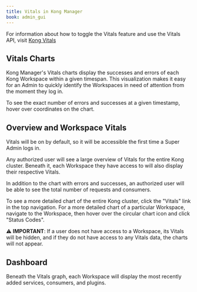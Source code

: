 ```yaml
---
title: Vitals in Kong Manager
book: admin_gui
---
```


For information about how to toggle the Vitals feature and use the Vitals API, visit [Kong Vitals](/enterprise/{{page.kong_version}}/admin-api/vitals)

## Vitals Charts

Kong Manager's Vitals charts display the successes and errors of each Kong Workspace within a given timespan. This visualization makes it easy for an Admin to quickly identify the Workspaces in need of attention from the moment they log in.

To see the exact number of errors and successes at a given timestamp, hover over coordinates on the chart.

## Overview and Workspace Vitals

Vitals will be on by default, so it will be accessible the first time a Super Admin logs in.

Any authorized user will see a large overview of Vitals for the entire Kong cluster. Beneath it, each Workspace they have access to will also display their respective Vitals.

In addition to the chart with errors and successes, an authorized user will be able to see the total number of requests and consumers.

 To see a more detailed chart of the entire Kong cluster, click the "Vitals" link in the top navigation. For a more detailed chart of a particular Workspace, navigate to the Workspace, then hover over the circular chart icon and click "Status Codes". 

⚠️ **IMPORTANT**: If a user does not have access to a Workspace, its Vitals will be hidden, and if they do not have access to any Vitals data, the charts will not appear.

## Dashboard

Beneath the Vitals graph, each Workspace will display the most recently added services, consumers, and plugins.
